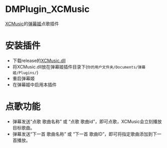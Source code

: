 # DMPlugin_XCMusic
 [XCMusic](https://github.com/yiktllw/XCMusic)的[弹幕姬](https://github.com/copyliu/bililive_dm)点歌插件

# 安装插件
- 下载release的[XCMusic.dll](https://github.com/yiktllw/DMPlugin_XCMusic/releases/latest)
- 将XCMusic.dll放在弹幕姬插件目录下(`你的用户文件夹/Documents/弹幕姬/Plugins/`)
- 重启弹幕姬
- 在弹幕姬中启用本插件

# 点歌功能
- 弹幕发送“点歌 歌曲名称” 或 “点歌 歌曲id”，即可点歌，XCMusic会立刻播放目标歌曲。
- 弹幕发送“下一首 歌曲名称” 或 “下一首 歌曲ID”，即可将指定歌曲添加到下一首播放。
